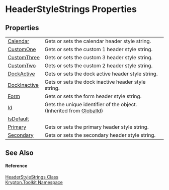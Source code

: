 # HeaderStyleStrings Properties




## Properties
<table>
<tr>
<td><a href="f663caa9-3487-b390-0c95-95a185434eab.md">Calendar</a></td>
<td>Gets or sets the calendar header style string.</td></tr>
<tr>
<td><a href="9f1501c8-2c48-081a-963a-71b2b5bf1def.md">CustomOne</a></td>
<td>Gets or sets the custom 1 header style string.</td></tr>
<tr>
<td><a href="b3be3055-ec7c-1ab3-7a88-a6cc073cc89a.md">CustomThree</a></td>
<td>Gets or sets the custom 3 header style string.</td></tr>
<tr>
<td><a href="0537207c-c441-b966-aef9-bf8b406d09f7.md">CustomTwo</a></td>
<td>Gets or sets the custom 2 header style string.</td></tr>
<tr>
<td><a href="31dbcdf4-d282-fc10-2e19-56e6f507b1e7.md">DockActive</a></td>
<td>Gets or sets the dock active header style string.</td></tr>
<tr>
<td><a href="dd462e33-3e90-a31c-1bc9-42c44110b459.md">DockInactive</a></td>
<td>Gets or sets the dock inactive header style string.</td></tr>
<tr>
<td><a href="4c48fd9d-5376-653c-5749-af3c4685f85a.md">Form</a></td>
<td>Gets or sets the form header style string.</td></tr>
<tr>
<td><a href="71a6846f-bfb6-fb58-b361-6b43ae0583a8.md">Id</a></td>
<td>Gets the unique identifier of the object.<br />(Inherited from <a href="9ef2ca3a-e03e-8927-105a-2f9a6fbdf849.md">GlobalId</a>)</td></tr>
<tr>
<td><a href="6c171d3e-f8bc-a77a-d624-87d95a40c39f.md">IsDefault</a></td>
<td> </td></tr>
<tr>
<td><a href="9bee163a-ab7b-63d8-e9ae-d8340cee7ae8.md">Primary</a></td>
<td>Gets or sets the primary header style string.</td></tr>
<tr>
<td><a href="2bec58f3-80bf-2934-382a-f12a46e10770.md">Secondary</a></td>
<td>Gets or sets the secondary header style string.</td></tr>
</table>

## See Also


#### Reference
<a href="44b21ee9-b109-88d1-6a30-9a69b11ef66f.md">HeaderStyleStrings Class</a>  
<a href="79d2eac2-21f4-54ff-7552-b20c33c30600.md">Krypton.Toolkit Namespace</a>  
